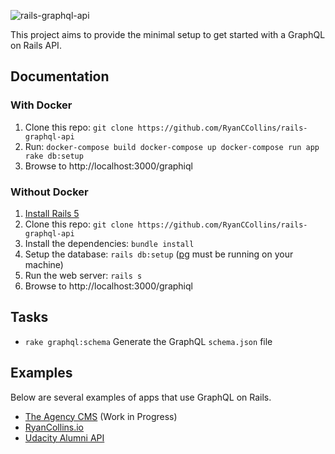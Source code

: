 ![rails-graphql-api](https://user-images.githubusercontent.com/13810084/29590491-212f2a20-8768-11e7-86e6-4bdbfb5d8594.png)

This project aims to provide the minimal setup to get started with a GraphQL on Rails API.

## Documentation

### With Docker
1. Clone this repo: `git clone https://github.com/RyanCCollins/rails-graphql-api`
1. Run: ```
docker-compose build
docker-compose up
docker-compose run app rake db:setup ```
1. Browse to http://localhost:3000/graphiql

### Without Docker
1. [Install Rails 5](http://railsapps.github.io/installrubyonrails-mac.html)
1. Clone this repo: `git clone https://github.com/RyanCCollins/rails-graphql-api`
1. Install the dependencies: `bundle install` 
1. Setup the database: `rails db:setup` ([pg](https://wiki.postgresql.org/wiki/Detailed_installation_guides) must be running on your machine)
1. Run the web server: `rails s`
1. Browse to http://localhost:3000/graphiql

## Tasks
- `rake graphql:schema` Generate the GraphQL `schema.json` file

## Examples
Below are several examples of apps that use GraphQL on Rails.

- [The Agency CMS](https://github.com/RyanCCollins/the-agency) (Work in Progress)
- [RyanCollins.io](https://github.com/RyanCCollins/ryancollinsio)
- [Udacity Alumni API](https://github.com/udacityalumni/udacity-alumni-api)
